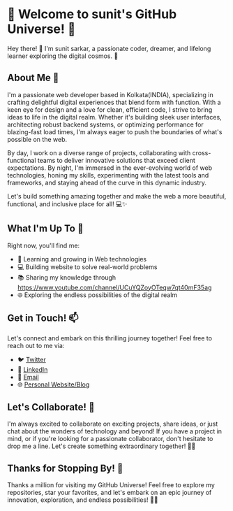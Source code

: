 # 🚀 Welcome to sunit's GitHub Universe! 🌌

Hey there! 👋 I'm sunit sarkar, a passionate coder, dreamer, and lifelong learner exploring the digital cosmos. 🌟

## About Me 🌟

I'm a passionate web developer based in Kolkata(INDIA), specializing in crafting delightful digital experiences that blend form with function. With a keen eye for design and a love for clean, efficient code, I strive to bring ideas to life in the digital realm. Whether it's building sleek user interfaces, architecting robust backend systems, or optimizing performance for blazing-fast load times, I'm always eager to push the boundaries of what's possible on the web.

By day, I work on a diverse range of projects, collaborating with cross-functional teams to deliver innovative solutions that exceed client expectations. By night, I'm immersed in the ever-evolving world of web technologies, honing my skills, experimenting with the latest tools and frameworks, and staying ahead of the curve in this dynamic industry.

Let's build something amazing together and make the web a more beautiful, functional, and inclusive place for all! 💻✨


## What I'm Up To 🚀

Right now, you'll find me:

- 🌱 Learning and growing in Web technologies
- 💻 Building website to solve real-world problems
- 📚 Sharing my knowledge through https://www.youtube.com/channel/UCuYQZoyOTeqw7qt40mF35ag
- 🌐 Exploring the endless possibilities of the digital realm

## Get in Touch! 📫

Let's connect and embark on this thrilling journey together! Feel free to reach out to me via:

- 🐦 [Twitter](https://twitter.com/sunit_00)
- 💼 [LinkedIn](https://www.linkedin.com/in/srkr99/)
- 📧 [Email](sunit6503@gmail.com)
- 🌐 [Personal Website/Blog](https://sunitsarkar.netlify.app/)

## Let's Collaborate! 🤝

I'm always excited to collaborate on exciting projects, share ideas, or just chat about the wonders of technology and beyond! If you have a project in mind, or if you're looking for a passionate collaborator, don't hesitate to drop me a line. Let's create something extraordinary together! 🌈✨

## Thanks for Stopping By! 🙏

Thanks a million for visiting my GitHub Universe! Feel free to explore my repositories, star your favorites, and let's embark on an epic journey of innovation, exploration, and endless possibilities! 🚀✨

